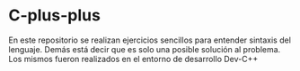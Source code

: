 # C-plus-plus
En este repositorio se realizan ejercicios sencillos para entender sintaxis del lenguaje.
Demás está decir que es solo una posible solución al problema.
Los mismos fueron realizados en el entorno de desarrollo Dev-C++